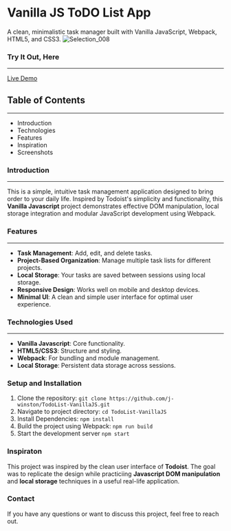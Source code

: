# Vanilla JS ToDO List App  
A clean, minimalistic task manager built with Vanilla JavaScript, Webpack, HTML5, and CSS3.
![Selection_008](https://github.com/j-winston/todo-list/assets/102254727/1c094669-6dba-4730-b82d-bc7eaadc983e)

### Try It Out, Here
---
[Live Demo](https://j-winston.github.io/todo-list/)



## Table of Contents
---
* Introduction
* Technologies 
* Features 
* Inspiration
* Screenshots


### Introduction 
---
This is a simple, intuitive task management application designed to bring order to your daily life. Inspired by Todoist's simplicity and functionality, this **Vanilla Javascript** project demonstrates effective DOM manipulation, local storage integration and modular JavaScript development using Webpack.  

### Features
---
* **Task Management**: Add, edit, and delete tasks.
* **Project-Based Organization**: Manage multiple task lists for different projects.
* **Local Storage**: Your tasks are saved between sessions using local storage.
* **Responsive Design**: Works well on mobile and desktop devices.
* **Minimal UI**: A clean and simple user interface for optimal user experience.
  
### Technologies Used
---
* **Vanilla Javascript**: Core functionality. 
* **HTML5/CSS3**: Structure and styling.
* **Webpack**: For bundling and module management. 
* **Local Storage**: Persistent data storage across sessions.

### Setup and Installation 
1. Clone the repository:
   ```git clone https://github.com/j-winston/TodoList-VanillaJS.git```
2. Navigate to project directory:
   ```cd TodoList-VanillaJS```
3. Install Dependencies:
   ```npm install```
4. Build the project using Webpack:
   ```npm run build```
5. Start the development server
   ```npm start```
### Inspiraton 
This project was inspired by the clean user interface of **Todoist**. The goal was to replicate the design 
while practiciing **Javascript DOM manipulation** and **local storage** techniques in a useful real-life application.

### Contact 
If you have any questions or want to discuss this project, feel free to reach out.

